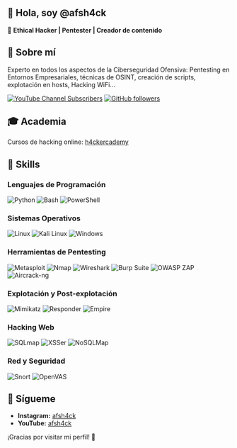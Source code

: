 ## 👋 Hola, soy @afsh4ck

👾 **Ethical Hacker | Pentester | Creador de contenido**

## 🚀 Sobre mí
Experto en todos los aspectos de la Ciberseguridad Ofensiva: Pentesting en Entornos Empresariales, técnicas de OSINT, creación de scripts, explotación en hosts, Hacking WiFi…

<p dir="auto"><a href="https://youtube.com/afsh4ck?sub_confirmation=1" rel="nofollow"><img src="https://camo.githubusercontent.com/53dc4f941cce1a2b743d2cf599c38fe1bfea38d75f7c8ad98ce07233c4c129bd/68747470733a2f2f696d672e736869656c64732e696f2f796f75747562652f6368616e6e656c2f73756273637269626572732f5543496a45674841317661745352324b34726663644e52673f7374796c653d736f6369616c" alt="YouTube Channel Subscribers" data-canonical-src="https://img.shields.io/youtube/channel/subscribers/UCIjEgHA1vatSR2K4rfcdNRg?style=social" style="max-width: 100%;"></a>
<a href="https://github.com/afsh4ck"><img src="https://camo.githubusercontent.com/8b911f321211e4cb34086bbd01ac4bbaa3d57ed1a554fc93fd415eaaa448e144/68747470733a2f2f696d672e736869656c64732e696f2f6769746875622f666f6c6c6f776572732f617269736775696d6572613f7374796c653d736f6369616c" alt="GitHub followers" data-canonical-src="https://img.shields.io/github/followers/afsh4ck?style=social" style="max-width: 100%;"></a>


## 🎓 Academia
Cursos de hacking online: <a href="https://www.h4ckercademy.com" target="_blank">h4ckercademy</a>

## 🔧 Skills
### Lenguajes de Programación
![Python](https://img.shields.io/badge/Python-3776AB?style=for-the-badge&logo=python&logoColor=white)
![Bash](https://img.shields.io/badge/Bash-4EAA25?style=for-the-badge&logo=gnu-bash&logoColor=white)
![PowerShell](https://img.shields.io/badge/PowerShell-5391FE?style=for-the-badge&logo=powershell&logoColor=white)

### Sistemas Operativos
![Linux](https://img.shields.io/badge/Linux-FCC624?style=for-the-badge&logo=linux&logoColor=black)
![Kali Linux](https://img.shields.io/badge/Kali_Linux-557C94?style=for-the-badge&logo=kali-linux&logoColor=white)
![Windows](https://img.shields.io/badge/Windows-0078D6?style=for-the-badge&logo=windows&logoColor=white)

### Herramientas de Pentesting
![Metasploit](https://img.shields.io/badge/Metasploit-4986B1?style=for-the-badge&logo=metasploit&logoColor=white)
![Nmap](https://img.shields.io/badge/Nmap-7C3BE4?style=for-the-badge&logo=nmap&logoColor=white)
![Wireshark](https://img.shields.io/badge/Wireshark-1679A7?style=for-the-badge&logo=wireshark&logoColor=white)
![Burp Suite](https://img.shields.io/badge/Burp_Suite-FF6F00?style=for-the-badge&logo=burp-suite&logoColor=white)
![OWASP ZAP](https://img.shields.io/badge/OWASP_ZAP-000000?style=for-the-badge&logo=owasp&logoColor=white)
![Aircrack-ng](https://img.shields.io/badge/Aircrack--ng-000000?style=for-the-badge&logo=aircrack-ng&logoColor=white)

### Explotación y Post-explotación
![Mimikatz](https://img.shields.io/badge/Mimikatz-DC143C?style=for-the-badge&logo=mimikatz&logoColor=white)
![Responder](https://img.shields.io/badge/Responder-FF0000?style=for-the-badge&logo=ghost&logoColor=white)
![Empire](https://img.shields.io/badge/Empire-1A1A1A?style=for-the-badge&logo=empire&logoColor=white)

### Hacking Web
![SQLmap](https://img.shields.io/badge/SQLmap-3E6E93?style=for-the-badge&logo=sqlmap&logoColor=white)
![XSSer](https://img.shields.io/badge/XSSer-000000?style=for-the-badge&logo=xss&logoColor=white)
![NoSQLMap](https://img.shields.io/badge/NoSQLMap-0B5394?style=for-the-badge&logo=nosqlmap&logoColor=white)

### Red y Seguridad
![Snort](https://img.shields.io/badge/Snort-FF5C93?style=for-the-badge&logo=snort&logoColor=white)
![OpenVAS](https://img.shields.io/badge/OpenVAS-008000?style=for-the-badge&logo=openvas&logoColor=white)

## 📲 Sígueme
- **Instagram:** [afsh4ck](https://www.instagram.com/afsh4ck/)
- **YouTube:** [afsh4ck](https://youtube.com/@afsh4ck)

¡Gracias por visitar mi perfil! 🚀
